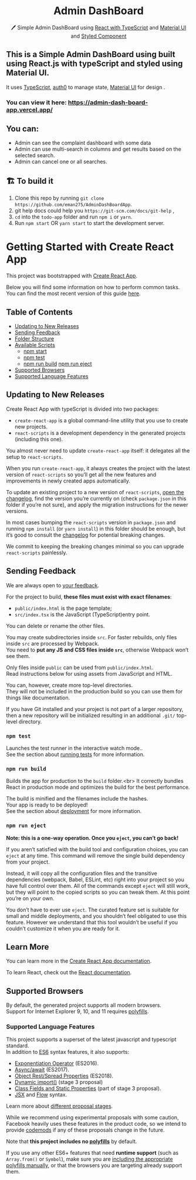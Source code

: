 <h1 align="center">
   Admin DashBoard 
</h1>

<p align="center">
  🖊️ Simple Admin DashBoard using <a href="https://reactjs.org/">React with TypeScript</a> and <a href="https://material-ui.com/">Material UI</a> and   <a href="https://styled-components.com/">Styled Component</a>
</p>
<p align="center"></p>


## This is a   Simple Admin DashBoard using built using React.js with typeScript and styled using Material UI.

It uses [TypeScript](https://www.typescriptlang.org/), [auth0](https://auth0.com) to manage state, [Material UI](https://material-ui.com/) for design .

### You can view it here: https://admin-dash-board-app.vercel.app/

##  You can:

- Admin can see the complaint dashboard with some data
- Admin can use multi-search in columns and get results based on the selected search.
- Admin  can cancel one or all searches.



## 🏗️ To build it

1. Clone this repo by running `git clone https://github.com/eman275/AdminDashBoardApp`.
2. git help docs could help you `https://git-scm.com/docs/git-help` ,
3. `cd` into the `todo-app` folder and run `npm i` or `yarn`.
4. Run `npm start` OR `yarn start` to start the development server.
# Getting Started with Create React App
This project was bootstrapped with [Create React App](https://github.com/facebook/create-react-app).

Below you will find some information on how to perform common tasks.<br>
You can find the most recent version of this guide [here](https://github.com/eman275/AdminDashBoardApp/blob/master/README.md).

## Table of Contents

- [Updating to New Releases](#updating-to-new-releases)
- [Sending Feedback](#sending-feedback)
- [Folder Structure](#folder-structure)
- [Available Scripts](#available-scripts)
  - [npm start](#npm-start)
  - [npm test](#npm-test)
  - [npm run build](#npm-run-build)
   [npm run eject](#npm-run-eject)
- [Supported Browsers](#supported-browsers)
- [Supported Language Features](#supported-language-features)

## Updating to New Releases

Create React App  with typeScript is divided into two packages:

- `create-react-app` is a global command-line utility that you use to create new projects.
- `react-scripts` is a development dependency in the generated projects (including this one).

You almost never need to update `create-react-app` itself: it delegates all the setup to `react-scripts`.

When you run `create-react-app`, it always creates the project with the latest version of `react-scripts` so you’ll get all the new features and improvements in newly created apps automatically.

To update an existing project to a new version of `react-scripts`, [open the changelog](https://github.com/facebook/create-react-app/blob/master/CHANGELOG.md), find the version you’re currently on (check `package.json` in this folder if you’re not sure), and apply the migration instructions for the newer versions.

In most cases bumping the `react-scripts` version in `package.json` and running `npm install` (or `yarn install`) in this folder should be enough, but it’s good to consult the [changelog](https://github.com/facebook/create-react-app/blob/master/CHANGELOG.md) for potential breaking changes.

We commit to keeping the breaking changes minimal so you can upgrade `react-scripts` painlessly.

## Sending Feedback

We are always open to [your feedback](https://github.com/facebook/create-react-app/issues).


For the project to build, **these files must exist with exact filenames**:

- `public/index.html` is the page template;
- `src/index.tsx` is the JavaScript (TypeScript)entry point.

You can delete or rename the other files.

You may create subdirectories inside `src`. For faster rebuilds, only files inside `src` are processed by Webpack.<br>
You need to **put any JS and CSS files inside `src`**, otherwise Webpack won’t see them.

Only files inside `public` can be used from `public/index.html`.<br>
Read instructions below for using assets from JavaScript and HTML.

You can, however, create more top-level directories.<br>
They will not be included in the production build so you can use them for things like documentation.

If you have Git installed and your project is not part of a larger repository, then a new repository will be initialized resulting in an additional `.git/` top-level directory.

### `npm test`

Launches the test runner in the interactive watch mode.\.<br>
See the section about [running tests](https://facebook.github.io/create-react-app/docs/running-tests) for more information.

### `npm run build`

Builds the app for production to the `build` folder.\<br>
It correctly bundles React in production mode and optimizes the build for the best performance.

The build is minified and the filenames include the hashes.\
Your app is ready to be deployed!
<br>
See the section about [deployment](https://facebook.github.io/create-react-app/docs/deployment) for more information.

### `npm run eject`

**Note: this is a one-way operation. Once you `eject`, you can’t go back!**

If you aren’t satisfied with the build tool and configuration choices, you can `eject` at any time. This command will remove the single build dependency from your project.

Instead, it will copy all the configuration files and the transitive dependencies (webpack, Babel, ESLint, etc) right into your project so you have full control over them. All of the commands except `eject` will still work, but they will point to the copied scripts so you can tweak them. At this point you’re on your own.

You don’t have to ever use `eject`. The curated feature set is suitable for small and middle deployments, and you shouldn’t feel obligated to use this feature. However we understand that this tool wouldn’t be useful if you couldn’t customize it when you are ready for it.

## Learn More

You can learn more in the [Create React App documentation](https://facebook.github.io/create-react-app/docs/getting-started).

To learn React, check out the [React documentation](https://reactjs.org/).


## Supported Browsers

By default, the generated project supports all modern browsers.<br>
Support for Internet Explorer 9, 10, and 11 requires [polyfills](https://github.com/facebook/create-react-app/blob/master/packages/react-app-polyfill/README.md).


### Supported Language Features

This project supports a superset of the latest javascript and  typescript standard.<br>
In addition to [ES6](https://github.com/lukehoban/es6features) syntax features, it also supports:

- [Exponentiation Operator](https://github.com/rwaldron/exponentiation-operator) (ES2016).
- [Async/await](https://github.com/tc39/ecmascript-asyncawait) (ES2017).
- [Object Rest/Spread Properties](https://github.com/tc39/proposal-object-rest-spread) (ES2018).
- [Dynamic import()](https://github.com/tc39/proposal-dynamic-import) (stage 3 proposal)
- [Class Fields and Static Properties](https://github.com/tc39/proposal-class-public-fields) (part of stage 3 proposal).
- [JSX](https://facebook.github.io/react/docs/introducing-jsx.html) and [Flow](https://flow.org/) syntax.

Learn more about [different proposal stages](https://babeljs.io/docs/plugins/#presets-stage-x-experimental-presets-).

While we recommend using experimental proposals with some caution, Facebook heavily uses these features in the product code, so we intend to provide [codemods](https://medium.com/@cpojer/effective-javascript-codemods-5a6686bb46fb) if any of these proposals change in the future.

Note that **this project includes no [polyfills](https://github.com/facebook/create-react-app/blob/master/packages/react-app-polyfill/README.md)** by default.

If you use any other ES6+ features that need **runtime support** (such as `Array.from()` or `Symbol`), make sure you are [including the appropriate polyfills manually](https://github.com/facebook/create-react-app/blob/master/packages/react-app-polyfill/README.md), or that the browsers you are targeting already support them.